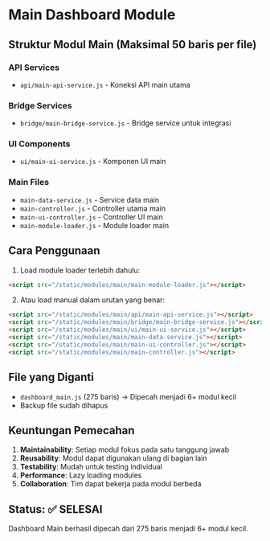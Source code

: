 # Main Dashboard Module

## Struktur Modul Main (Maksimal 50 baris per file)

### API Services
- `api/main-api-service.js` - Koneksi API main utama

### Bridge Services
- `bridge/main-bridge-service.js` - Bridge service untuk integrasi

### UI Components  
- `ui/main-ui-service.js` - Komponen UI main

### Main Files
- `main-data-service.js` - Service data main
- `main-controller.js` - Controller utama main
- `main-ui-controller.js` - Controller UI main
- `main-module-loader.js` - Module loader main

## Cara Penggunaan

1. Load module loader terlebih dahulu:
```html
<script src="/static/modules/main/main-module-loader.js"></script>
```

2. Atau load manual dalam urutan yang benar:
```html
<script src="/static/modules/main/api/main-api-service.js"></script>
<script src="/static/modules/main/bridge/main-bridge-service.js"></script>
<script src="/static/modules/main/ui/main-ui-service.js"></script>
<script src="/static/modules/main/main-data-service.js"></script>
<script src="/static/modules/main/main-ui-controller.js"></script>
<script src="/static/modules/main/main-controller.js"></script>
```

## File yang Diganti

- `dashboard_main.js` (275 baris) → Dipecah menjadi 6+ modul kecil
- Backup file sudah dihapus

## Keuntungan Pemecahan

1. **Maintainability**: Setiap modul fokus pada satu tanggung jawab
2. **Reusability**: Modul dapat digunakan ulang di bagian lain
3. **Testability**: Mudah untuk testing individual
4. **Performance**: Lazy loading modules
5. **Collaboration**: Tim dapat bekerja pada modul berbeda

## Status: ✅ SELESAI
Dashboard Main berhasil dipecah dari 275 baris menjadi 6+ modul kecil.
